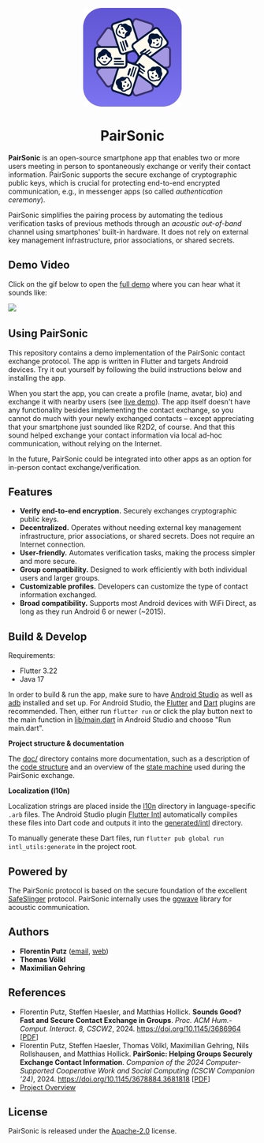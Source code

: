 <p align="center">
    <img src="doc/img/icon.png" width="200px"/>
</p>

<h1 align="center"> PairSonic </h1>

**PairSonic** is an open-source smartphone app that enables two or more users meeting in person to spontaneously exchange or verify their contact information.
PairSonic supports the secure exchange of cryptographic public keys, which is crucial for protecting end-to-end encrypted communication, e.g., in messenger apps (so called *authentication ceremony*).

PairSonic simplifies the pairing process by automating the tedious verification tasks of previous methods through an *acoustic out-of-band* channel using smartphones' built-in hardware.
It does not rely on external key management infrastructure, prior associations, or shared secrets.

## Demo Video

Click on the gif below to open the [full demo](https://youtu.be/e1AMYDLWN0E) where you can hear what it sounds like:

<a href="https://youtu.be/e1AMYDLWN0E"><img width="500px" src="doc/img/demo-short.gif"></img></a>

## Using PairSonic

This repository contains a demo implementation of the PairSonic contact exchange protocol.
The app is written in Flutter and targets Android devices.
Try it out yourself by following the build instructions below and installing the app.

When you start the app, you can create a profile (name, avatar, bio) and exchange it with nearby users (see [live demo](https://youtu.be/e1AMYDLWN0E?t=29)). The app itself doesn't have any functionality besides implementing the contact exchange, so you cannot do much with your newly exchanged contacts – except appreciating that your smartphone just sounded like R2D2, of course. And that this sound helped exchange your contact information via local ad-hoc communication, without relying on the Internet.

In the future, PairSonic could be integrated into other apps as an option for in-person contact exchange/verification.



## Features
- **Verify end-to-end encryption.** Securely exchanges cryptographic public keys.
- **Decentralized.** Operates without needing external key management infrastructure, prior associations, or shared secrets. Does not require an Internet connection.
- **User-friendly.** Automates verification tasks, making the process simpler and more secure.
- **Group compatibility.** Designed to work efficiently with both individual users and larger groups.
- **Customizable profiles.** Developers can customize the type of contact information exchanged.
- **Broad compatibility.** Supports most Android devices with WiFi Direct, as long as they run Android 6 or newer (~2015).

## Build & Develop

Requirements:
- Flutter 3.22
- Java 17

In order to build & run the app, make sure to have [Android Studio](https://developer.android.com/studio) as well as [adb](https://developer.android.com/tools/adb) installed and set up. For Android Studio, the [Flutter](https://plugins.jetbrains.com/plugin/9212-flutter) and [Dart](https://plugins.jetbrains.com/plugin/6351-dart) plugins are recommended. Then, either run `flutter run` or click the play button next to the main function in [lib/main.dart](lib/main.dart) in Android Studio and choose "Run main.dart".

**Project structure & documentation**

The [doc/](doc/) directory contains more documentation, such as a description of the [code structure](doc/Code-Structure.md) and an overview of the [state machine](doc/PairSonic-Protocol.md) used during the PairSonic exchange.

**Localization (l10n)**

Localization strings are placed inside the [l10n](lib/l10n/) directory in language-specific `.arb` files. The Android Studio plugin [Flutter Intl](https://plugins.jetbrains.com/plugin/13666-flutter-intl) automatically compiles these files into Dart code and outputs it into the [generated/intl](lib/generated/intl/) directory.

To manually generate these Dart files, run `flutter pub global run intl_utils:generate` in the project root.

## Powered by
The PairSonic protocol is based on the secure foundation of the excellent [SafeSlinger](https://doi.org/10.1145/2500423.2500428) protocol. PairSonic internally uses the [ggwave](https://github.com/ggerganov/ggwave) library for acoustic communication.

## Authors
- **Florentin Putz** ([email](mailto:fputz@seemoo.de), [web](https://fputz.net))
- **Thomas Völkl**
- **Maximilian Gehring**

## References

- Florentin Putz, Steffen Haesler, and Matthias Hollick. **Sounds Good? Fast and Secure Contact Exchange in Groups**. *Proc. ACM Hum.-Comput. Interact. 8, CSCW2*, 2024. https://doi.org/10.1145/3686964 [[PDF](https://fputz.net/cscw24sounds/pdf/)]
- Florentin Putz, Steffen Haesler, Thomas Völkl, Maximilian Gehring, Nils Rollshausen, and Matthias Hollick. **PairSonic: Helping Groups Securely Exchange Contact Information**. *Companion of the 2024 Computer-Supported Cooperative Work and Social Computing (CSCW Companion ’24)*, 2024. https://doi.org/10.1145/3678884.3681818 [[PDF](https://fputz.net/cscw24pairsonic/pdf/)]
- [Project Overview](https://fputz.net/pairsonic)

## License
PairSonic is released under the [Apache-2.0](LICENSE) license.
